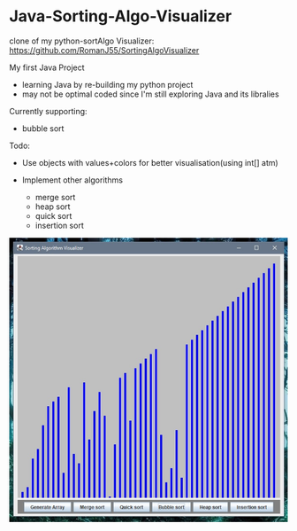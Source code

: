 # Java-Sorting-Algo-Visualizer

clone of my python-sortAlgo Visualizer: https://github.com/RomanJ55/SortingAlgoVisualizer

My first Java Project
 - learning Java by re-building my python project
 - may not be optimal coded since I'm still exploring Java and its libralies

Currently supporting:
 - bubble sort

Todo:
- Use objects with values+colors for better visualisation(using int[] atm)

- Implement other algorithms
  - merge sort
  - heap sort
  - quick sort
  - insertion sort
 
 
 ![Start_screen](assets/001.jpg "Start_screen")
 

